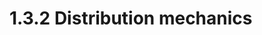 # 1.3.2 Distribution mechanics

<figure><img src="https://lh5.googleusercontent.com/T1cliBT3yMsG30s7hIxqPEUCMjKUImQ9n_L6EBeC1TbzA9c1lv4OczIgxOlI7AO5eLEcuf9j68876MJTHu3-YRydbcKOpyyWZ4YF8CQq-7mAvxtJcpJlfNeza2aiVsGR8qj3_cU4zOmCzIm1aheaIbenFNLUzshQM2-d6CndeqZjLm-1ejZALswbnlNWoQ" alt=""><figcaption></figcaption></figure>
